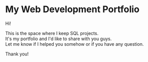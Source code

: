 # My Web Development Portfolio

Hi!  

This is the space where I keep SQL projects.  
It's my portfolio and I'd like to share with you guys.  
Let me know if I helped you somehow or if you have any question.  
  
Thank you!
